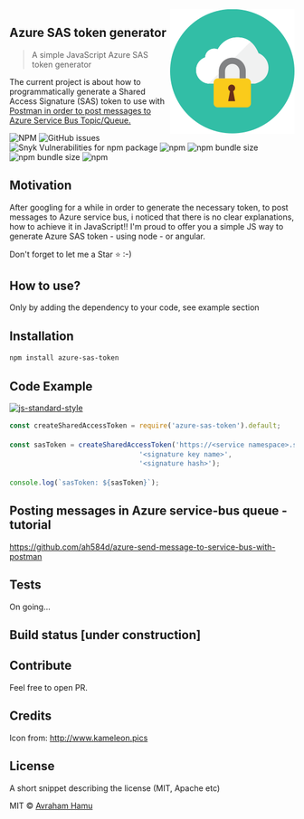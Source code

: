<img src="pictures/icon.svg" align="right" />

## Azure SAS token generator
> A simple JavaScript Azure SAS token generator


The current project is about how to programmatically generate a Shared Access Signature (SAS) token to use with <a href="https://github.com/ah584d/azure-send-message-to-service-bus-with-postman">Postman in order to post messages to Azure Service Bus Topic/Queue.</a>

![NPM](https://img.shields.io/npm/l/azure-sas-token) ![GitHub issues](https://img.shields.io/github/issues-raw/ah584d/azure-sas-token) ![Snyk Vulnerabilities for npm package](https://img.shields.io/snyk/vulnerabilities/npm/azure-sas-token) ![npm](https://img.shields.io/npm/v/azure-sas-token) ![npm bundle size](https://img.shields.io/bundlephobia/minzip/azure-sas-token) ![npm bundle size](https://img.shields.io/bundlephobia/min/azure-sas-token) ![npm](https://img.shields.io/npm/dt/azure-sas-token)

## Motivation
After googling for a while in order to generate the necessary token, to post messages to Azure service bus, i noticed that there is no clear explanations, how to achieve it in JavaScript!!
I'm proud to offer you a simple JS way to generate Azure SAS token - using node - or angular.

Don't forget to let me a Star &#11088; :-)
 
## How to use?
Only by adding the dependency to your code, see example section

## Installation
```sh
npm install azure-sas-token
```

## Code Example
[![js-standard-style](https://img.shields.io/badge/code%20style-standard-brightgreen.svg?style=flat)](https://github.com/feross/standard)
```javascript
const createSharedAccessToken = require('azure-sas-token').default;

const sasToken = createSharedAccessToken('https://<service namespace>.servicebus.windows.net/<topic name or queue>',
								'<signature key name>',
								'<signature hash>');

console.log(`sasToken: ${sasToken}`);
```

## Posting messages in Azure service-bus queue - tutorial
https://github.com/ah584d/azure-send-message-to-service-bus-with-postman

## Tests
On going...

## Build status [under construction]

## Contribute
Feel free to open PR.

## Credits
Icon from: http://www.kameleon.pics

## License
A short snippet describing the license (MIT, Apache etc)

MIT © [Avraham Hamu]()
